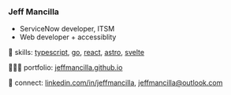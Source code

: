 ### Jeff Mancilla
- ServiceNow developer, ITSM
- Web developer + accessiblity

🧠 skills: [typescript][typescript], [go][go], [react][react], [astro][astro], [svelte][svelte]

👨🏼‍💻 portfolio: [jeffmancilla.github.io][website]

👔 connect: [linkedin.com/in/jeffmancilla][linkedin], [jeffmancilla@outlook.com][email]

[react]: https://react.dev
[typescript]: https://www.typescriptlang.org
[go]: https://go.dev
[svelte]: https://svelte.dev
[astro]: https://astro.build
[website]: https://jeffmancilla.github.io
[linkedin]: https://linkedin.com/in/jeffmancilla
[email]: mailto://jeffmancilla@outlook.com
